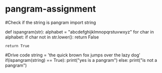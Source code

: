 # pangram-assignment
#Check if the string is pangram
import string
  
def ispangram(str):
    alphabet = "abcdefghijklmnopqrstuvwxyz"
    for char in alphabet:
        if char not in str.lower():
            return False 
            
    return True 
#Drive code 
string = 'the quick brown fox jumps over the lazy dog'
if(ispangram(string) == True):
    print("yes is a pangram")
else:
    print("is not a pangram")
